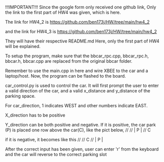 !!!IMPORTANT!!!
Since the google form only received one github link,
Only the link to the first part of HW4 was given, which is here.

The link for HW4_2 is
https://github.com/ben173j/HW/tree/main/hw4_2

and the link for HW4_3 is
https://github.com/ben173j/HW/tree/main/hw4_2

They will have their respective README.md 
Here, only the first part of HW4 will be explained.

To setup the program, make sure that the bbcar_rpc.cpp,
bbcar_rpc.h, bbcar.h, bbcar.cpp are replaced from the 
original bbcar folder.

Remember to use the main.cpp in here and wire XBEE to the
car and a laptop/host.
Now, the program can be flashed to the board.

car_control.py is used to control the car.
It will first prompt the user to enter a valid direction of
the car, and a valid 
x_distance and y_distance of the parking space.

For car_direction, 1 indicates WEST and other numbers
indicate EAST.

X_direction has to be positive

Y_direction can be both positive and negative.
If it is positive, the car park (P) is placed one row above the car(C), like 
the pict below,
//
//          | P |
//   C

if it is negative, it becomes like this
//
//   C
//          | P |


After the correct input has been given, user can enter 'r' from
the keyboard and 
the car will reverse to the correct parking slot

